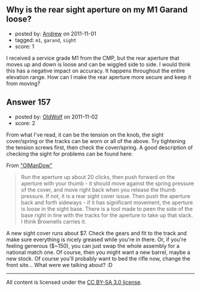 ## Why is the rear sight aperture on my M1 Garand loose?

- posted by: [Andrew](https://stackexchange.com/users/-1/17-andrew) on 2011-11-01
- tagged: `m1`, `garand`, `sight`
- score: 1

<p>I received a service grade M1 from the CMP, but the rear aperture that moves up and down is loose and can be wiggled side to side. I would think this has a negative impact on accuracy. It happens throughout the entire elevation range. How can I make the rear aperture more secure and keep it from moving?</p>



## Answer 157

- posted by: [OldWolf](https://stackexchange.com/users/-1/111-oldwolf) on 2011-11-02
- score: 2

<p>From what I've read, it can be the tension on the knob, the sight cover/spring or the tracks can be worn or all of the above. Try tightening the tension screws first, then check the cover/spring. A good description of checking the sight for problems can be found here:</p>

<p>From <a href="http://www.milsurps.com/showthread.php?t=16436" rel="nofollow">"OlManDow"</a></p>

<blockquote>
  <p>Run the aperture up about 20 clicks, then push forward on the aperture with your thumb - it should move against the spring pressure of the cover, and move right back when you release the thumb pressure. If not, it is a rear sight cover issue. Then push the aperture back and forth sideways - if it has significant movement, the aperture is loose in the sight base. There is a tool made to peen the side of the base right in line with the tracks for the aperture to take up that slack. I think Brownells carries it. </p>
</blockquote>

<p>A new sight cover runs about $7. Check the gears and fit to the track and make sure everything is nicely greased while you're in there. Or, if you're feeling generous ($~150), you can just swap the whole assembly for a national match one. Of course, then you might want a new barrel, maybe a new stock. Of course you'll probably want to bed the rifle now, change the front site... What were we talking about? :D</p>




---

All content is licensed under the [CC BY-SA 3.0 license](https://creativecommons.org/licenses/by-sa/3.0/).
